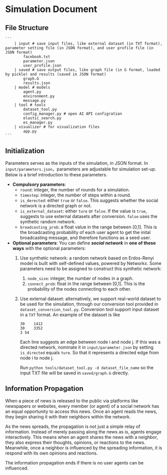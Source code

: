 # Simulation Document
## File Structure
    ```
        | input # save input files, like external dataset (in TXT format), parameter setting file (in JSON format), and user profile file (in JSON format)
            facebook.txt
            parameter.json
            user_profile.json
        | saved # save output files, like graph file (in G format, loaded by pickle) and results (saved in JSON format)
            graph.G
            results.json
        | model # models
            agent.py
            environment.py
            message.py
        | tool # tools
            dataset_tool.py
            config_manager.py # open AI API configration
            elastic_search.py
            es_manager.py
        | visualizer # for visualization files
            app.py
    ```
## Initialization
Parameters serves as the inputs of the simulation, in JSON format. In `input/parameters.json`，parameters are adjustable for simulation set-up. Below is a brief introduction to these parameters.
- **Compulsory parameters**:
    - `round`: integer, the number of rounds for a simulation.
    - `timestep`: integer, the number of steps within a round.
    - `is_derected`: either `true` or `false`. This suggests whether the social network is a directed graph or not.
    - `is_external_dataset`: either `ture` or `false`. If the value is `true`, suggests to use external datasets after conversion. `false` uses the synthetic random network.
    - `broadcasting_prob`: a float value in the range between [0,1]. This is the broadcasting probability of each user agent to get the inital broadcasting message, and therefore functions as a seed user.
- **Optional parameters**:
    You can define ***social network*** in **one of these ways** with the optional parameters:
  1. Use synthetic network: a random network based on Erdos-Renyi model is built with self-defined values, powered by Networkx. Some parameters need to be assigned to construct this synthetic network:
     1. `node_size`: integer, the number of nodes in a graph.
     2. `connect_prob`: float in the range between [0,1]. This is the probability of the nodes connecting to each other. 
  2. Use external dataset: alternatively, we support real-world dataset to be used for the simulation, through our conversion tool provided in `dataset_conversion_tool.py`. 
     Conversion tool support input dataset in a `TXT` format. An example of the dataset is like
      ```
      30	1412
      30	3352
      3	54
      ```
      Each line suggests an edge between node i and node j. If this was a directed network, nominate it in `input/parameter.json` by setting `is_directed` equals `ture`. So that it represents a directed edge from node i to node j.
      
      Run `python tools/dataset_tool.py -d dataset_file_name` so the input TXT file will be saved in `saved/graph.G` directly.

## Information Propagation
When a piece of news is released to the public via platforms like newspapers or websites, every member (or agent) of a social network has an equal opportunity to access this news. Once an agent reads the news, they begin sharing it with their neighbors within the network.

As the news spreads, the propagation is not just a simple relay of information. Instead of merely passing along the news as is, agents engage interactively. This means when an agent shares the news with a neighbor, they also express their thoughts, opinions, or reactions to the news. Meanwhile, once a neighbor is influenced by the spreading information, it is respond with its own opinions and reactions.

The information propagation ends if there is no user agents can be influenced.